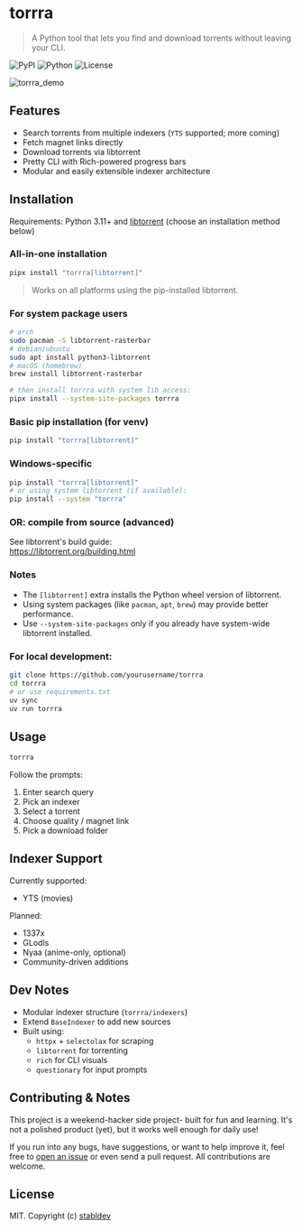 # torrra

> A Python tool that lets you find and download torrents without leaving your CLI.

![PyPI](https://img.shields.io/pypi/v/torrra)
![Python](https://img.shields.io/pypi/pyversions/torrra)
![License](https://img.shields.io/github/license/stabldev/torrra)

![torrra_demo](https://github.com/user-attachments/assets/2545eecc-389f-4082-b02e-92f0186ab598)

## Features

- Search torrents from multiple indexers (`YTS` supported; more coming)
- Fetch magnet links directly
- Download torrents via libtorrent
- Pretty CLI with Rich-powered progress bars
- Modular and easily extensible indexer architecture

## Installation

Requirements: Python 3.11+ and [libtorrent](https://libtorrent.org/) (choose an installation method below)

### All-in-one installation

```bash
pipx install "torrra[libtorrent]"
```

> Works on all platforms using the pip-installed libtorrent.

### For system package users

```bash
# arch
sudo pacman -S libtorrent-rasterbar
# debian/ubuntu
sudo apt install python3-libtorrent
# macOS (homebrew)
brew install libtorrent-rasterbar

# then install torrra with system lib access:
pipx install --system-site-packages torrra
```

### Basic pip installation (for venv)

```bash
pip install "torrra[libtorrent]"
```

### Windows-specific

```bash
pip install "torrra[libtorrent]"
# or using system libtorrent (if available):
pip install --system "torrra"
```

### OR: compile from source (advanced)

See libtorrent's build guide:  
https://libtorrent.org/building.html

### Notes

- The `[libtorrent]` extra installs the Python wheel version of libtorrent.
- Using system packages (like `pacman`, `apt`, `brew`) may provide better performance.
- Use `--system-site-packages` only if you already have system-wide libtorrent installed.

### For local development:

```bash
git clone https://github.com/yourusername/torrra
cd torrra
# or use requirements.txt
uv sync
uv run torrra
```

## Usage

```bash
torrra
```

Follow the prompts:

1. Enter search query
2. Pick an indexer
3. Select a torrent
4. Choose quality / magnet link
5. Pick a download folder
 
## Indexer Support

Currently supported:

- YTS (movies)

Planned:

- 1337x
- GLodls
- Nyaa (anime-only, optional)
- Community-driven additions

## Dev Notes

- Modular indexer structure (`torrra/indexers`)
- Extend `BaseIndexer` to add new sources
- Built using:
  - `httpx` + `selectolax` for scraping
  - `libtorrent` for torrenting
  - `rich` for CLI visuals
  - `questionary` for input prompts

## Contributing & Notes

This project is a weekend-hacker side project- built for fun and learning. It's not a polished product (yet), but it works well enough for daily use!

If you run into any bugs, have suggestions, or want to help improve it, feel free to [open an issue](https://github.com/stabldev/torrra/issues) or even send a pull request. All contributions are welcome.

## License

MIT. Copyright (c) [stabldev](https://github.com/stabldev)
